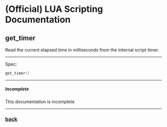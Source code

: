 
# (Official) LUA Scripting Documentation

## get_timer

Read the current elapsed time in milliseconds from the internal script timer.

___

Spec:

```lua
get_timer()
```

___

##### Incomplete

This documentation is incomplete

___

### [back](../timer)
